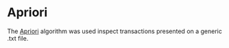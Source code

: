 # Apriori

The [Apriori](https://en.wikipedia.org/wiki/Apriori_algorithm) algorithm was used inspect transactions presented on a generic .txt file.